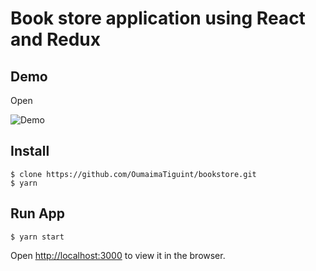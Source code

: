 # Book store application using React and Redux

## Demo
Open 

![Demo](https://giphy.com/gifs/htRqXpo7lhnT6PeIFw/html5)

## Install
```
$ clone https://github.com/OumaimaTiguint/bookstore.git
$ yarn
```

## Run App
```
$ yarn start
```
Open [http://localhost:3000](http://localhost:3000) to view it in the browser.
